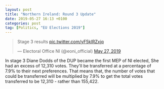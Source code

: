 ```yaml
---
layout: post
title: "Northern Ireland: Round 3 Update"
date: 2019-05-27 16:13 +0100
categories: post
tag: [Politics, "EU Elections 2019"]
---
```


<blockquote class="twitter-tweet"><p lang="en" dir="ltr">Stage 3 results <a href="https://t.co/yF5kIRZxjq">pic.twitter.com/yF5kIRZxjq</a></p>&mdash; Electoral Office NI (@eoni_official) <a href="https://twitter.com/eoni_official/status/1133029413233332225?ref_src=twsrc%5Etfw">May 27, 2019</a></blockquote> <script async src="https://platform.twitter.com/widgets.js" charset="utf-8"></script>

In stage 3 Diane Dodds of the DUP became the first MEP of NI elected, She had an excess of 12,310 votes. They'll be transferred at a percentage of 7.9% to their next preferences. That means that, the number of votes that could be transferred will be multiplied by 7.9% to get the total votes transferred to be 12,310 - rather than 155,422.